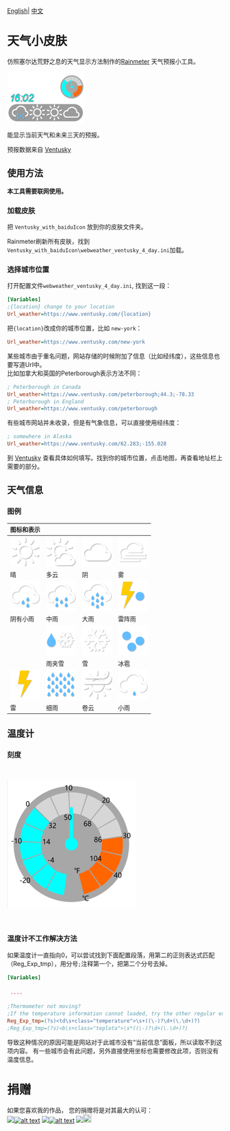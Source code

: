 [English](README.md)| [中文](README_zh.md)

# 天气小皮肤
仿照塞尔达荒野之息的天气显示方法制作的[Rainmeter](https://docs.rainmeter.net/) 天气预报小工具。 <br/>

![Thumbnail](Asset/screenshot1.png)
<br/>

能显示当前天气和未来三天的预报。<br/>

预报数据来自 [Ventusky](https://www.ventusky.com/)

## 使用方法

**本工具需要联网使用。**

### 加载皮肤
把 `Ventusky_with_baiduIcon` 放到你的皮肤文件夹。 <br/>

Rainmeter刷新所有皮肤，找到`Ventusky_with_baiduIcon\webweather_ventusky_4_day.ini`加载。

### 选择城市位置

打开配置文件`webweather_ventusky_4_day.ini`, 找到这一段：
```ini
[Variables]
;{location} change to your location
Url_weather=https://www.ventusky.com/{location}
```

把`{location}`改成你的城市位置，比如 `new-york`：

```ini
Url_weather=https://www.ventusky.com/new-york
```

某些城市由于重名问题，网站存储的时候附加了信息（比如经纬度），这些信息也要写道Url中。<br/>
比如加拿大和英国的Peterborough表示方法不同：
```ini
; Peterborough in Canada
Url_weather=https://www.ventusky.com/peterborough;44.3;-78.33
; Peterborough in England
Url_weather=https://www.ventusky.com/peterborough
```
有些城市网站并未收录，但是有气象信息，可以直接使用经纬度：

```ini
; somewhere in Alaska
Url_weather=https://www.ventusky.com/62.283;-155.028
```

到 [Ventusky](https://www.ventusky.com/) 查看具体如何填写。找到你的城市位置，点击地图，再查看地址栏上需要的部分。
## 天气信息

### 图例

| 图标和表示 | | | |
|-|-|-|-|
|![icons](Ventusky_with_BaiduIcon/1.png)|![icons](Ventusky_with_BaiduIcon/2.png)|![icons](Ventusky_with_BaiduIcon/4.png)|![icons](Ventusky_with_BaiduIcon/6.png)|
|晴|多云|阴|雾|
|![icons](Ventusky_with_BaiduIcon/10.png)|![icons](Ventusky_with_BaiduIcon/11.png)|![icons](Ventusky_with_BaiduIcon/12.png)|![icons](Ventusky_with_BaiduIcon/13.png)|
|阴有小雨|中雨|大雨|雷阵雨|
| |![icons](Ventusky_with_BaiduIcon/15.png)|![icons](Ventusky_with_BaiduIcon/17.png)|![icons](Ventusky_with_BaiduIcon/18.png)|
| |雨夹雪|雪|冰雹|
|![icons](Ventusky_with_BaiduIcon/19.png)|![icons](Ventusky_with_BaiduIcon/20.png)|![icons](Ventusky_with_BaiduIcon/24.png)|![icons](Ventusky_with_BaiduIcon/25.png)|
|雷|细雨|卷云|小雨|


## 温度计

### 刻度



<br/>

![thermoscale](Asset/Thermometer_scale.png)

<br/>

### 温度计不工作解决方法

如果温度计一直指向0，可以尝试找到下面配置段落，用第二的正则表达式匹配（Reg_Exp_tmp），用分号`;`注释第一个，把第二个分号去掉。

```ini
[Variables]

 ....
 
;Thermometer not moving?
;If the temperature information cannot loaded, try the other regular expression
Reg_Exp_tmp=(?s)<td\s+class="temperature">\s+((\-)?\d+(\.\d+)?)
;Reg_Exp_tmp=(?s)<b\s+class="teplota">\s*((\-)?\d+(\.\d+)?)

```

导致这种情况的原因可能是网站对于此城市没有“当前信息”面板，所以读取不到这项内容。
有一些城市会有此问题，另外直接使用坐标也需要修改此项，否则没有温度信息。


# 捐赠
如果您喜欢我的作品， 
您的捐赠将是对其最大的认可：<br/>
<a href='https://Ko-fi.com/ztbxxt'><img src="https://img.shields.io/badge/Donate-Ko_fi-442200.svg" /><img src="https://storage.ko-fi.com/cdn/kofi_stroke_cup.svg" alt="alt text" height="20" width="30" /></a>
<a href='https://paypal.me/ztbxxt'><img src="https://img.shields.io/badge/Donate-PayPal-2275FF.svg" /><img src="https://www.paypalobjects.com/webstatic/icon/pp32.png" alt="alt text" height="20" width="20" /></a>
<a href='https://afdian.net/@ztbxxt'><img src="https://img.shields.io/badge/Donate-爱发电-6900CF.svg"/><img src="https://afdian.net/static/img/logo/logo.png" height="20"  width="20" /></a>
